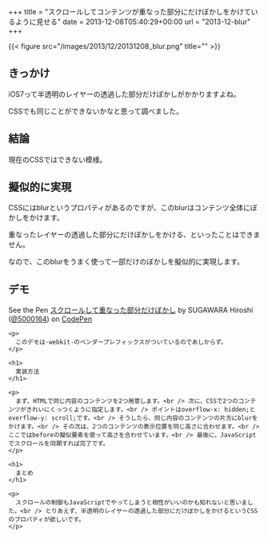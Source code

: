 +++
title = "スクロールしてコンテンツが重なった部分にだけぼかしをかけているように見せる"
date = 2013-12-08T05:40:29+00:00
url = "2013-12-blur"
+++

{{< figure src="/images/2013/12/20131208_blur.png" title="" >}}

## きっかけ

iOS7って半透明のレイヤーの透過した部分だけぼかしがかかりますよね。

CSSでも同じことができないかなと思って調べました。

## 結論

現在のCSSではできない模様。

## 擬似的に実現

CSSにはblurというプロパティがあるのですが、このblurはコンテンツ全体にぼかしをかけます。

重なったレイヤーの透過した部分にだけぼかしをかける、といったことはできません。

なので、このblurをうまく使って一部だけのぼかしを擬似的に実現します。

## デモ

<div class="codepen">
  <p data-height="350" data-theme-id="2816" data-slug-hash="CIGyt" data-user="5000164" data-default-tab="result" class='codepen'>
    See the Pen <a href='http://codepen.io/5000164/pen/CIGyt'>スクロールして重なった部分だけぼかし</a> by SUGAWARA Hiroshi (<a href='http://codepen.io/5000164'>@5000164</a>) on <a href='http://codepen.io'>CodePen</a>
  </p>

  <p>
    </div> 

    <p>
      このデモは-webkit-のベンダープレフィックスがついているのであしからず。
    </p>

    <h1>
      実装方法
    </h1>

    <p>
      まず、HTMLで同じ内容のコンテンツを2つ用意します。<br /> 次に、CSSで2つのコンテンツがきれいにくっつくように指定します。<br /> ポイントはoverflow-x: hidden;とoverflow-y: scroll;です。<br /> そうしたら、同じ内容のコンテンツの片方にblurをかけます。<br /> その次は、2つのコンテンツの表示位置を同じ高さに合わせます。<br /> ここではbeforeの擬似要素を使って高さを合わせています。<br /> 最後に、JavaScriptでスクロールを同期すれば完了です。
    </p>

    <h1>
      まとめ
    </h1>

    <p>
      スクロールの制御もJavaScriptでやってしまうと相性がいいのかも知れないと思いました。<br /> とりあえず、半透明のレイヤーの透過した部分にだけぼかしをかけるというCSSのプロパティが欲しいです。
    </p>